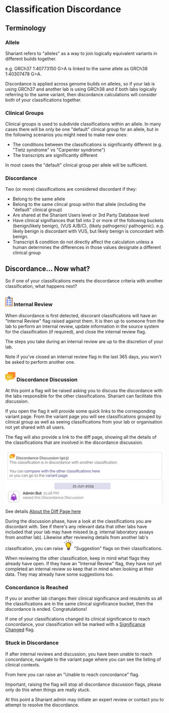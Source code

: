 # Classification Discordance

## Terminology

### Allele
Shariant refers to "alleles" as a way to join logically equivalent variants in different builds together.

e.g. GRCh37 1:40773150 G>A is linked to the same allele as GRCh38 1:40307478 G>A.

Discordance is applied across genome builds on alleles, so if your lab is using GRCh37 and another lab is using GRCh38 and if both labs logically referring to the same variant, then discordance calculations will consider both of your classifications together.

### Clinical Groups
Clinical groups is used to subdivide classifications within an allele. In many cases there will be only be one "default" clinical group for an allele, but in the following scenarios you might need to make new ones:
* The conditions between the classifications is significantly different (e.g. "Tietz syndrome" vs "Carpenter syndrome")
* The transcripts are significantly different

In most cases the "default" clinical group per allele will be sufficient.

### Discordance
Two (or more) classifications are considered discordant if they:
* Belong to the same allele
* Belong to the same clincal group within that allele (including the "default" clinical group)
* Are shared at the Shariant Users level or 3rd Party Database level
* Have clinical signifiances that fall into 2 or more of the following buckets (benign/likely benign), (VUS A/B/C), (likely pathogenic/ pathogenic). e.g. likely benign is discordant with VUS, but likely benign is concordant with benign.
* Transcript & condition do not directly affect the calculation unless a human determines the differences in those values designate a different clinical group

## Discordance... Now what?

So if one of your classifications meets the discordance criteria with another classification, what happens next?

### ![](images/checklist.png) Internal Review

When discordance is first detected, discorant classifications will have an "Internal Review" flag raised against them.
It is then up to someone from the lab to perform an internal review, update information in the source system for the classification (if required), and close the internal review flag.

The steps you take during an internal review are up to the discretion of your lab.

Note if you've closed an internal review flag in the last 365 days, you won't be asked to perform another one.

### ![](images/conversation.png) Discordance Discussion

At this point a flag will be raised asking you to discuss the discordance with the labs responsible for the other classifications. Shariant can facilitate this discussion.

If you open the flag it will provide some quick links to the corresponding variant page. From the variant page you will see classifications grouped by clinical group as well as seeing classifications from your lab or organisation not yet shared with all users.

The flag will also provide a link to the diff page, showing all the details of the classifications that are involved in the discordance discussion.

![](images/discordance_discussion.png)

See details [About the Diff Page here](classification_diffs)

During the discussion phase, have a look at the classifications you are discordant with. See if there's any relevant data that other labs have included that your lab may have missed (e.g. internal laboratory assays from another lab). Likewise after reviewing details from another lab's classification, you can raise ![](images/lightbulb.png) "Suggestion" flags on their classifications.

When reviewing the other classification, keep in mind what flags they already have open. If they have an "Internal Review" flag, they have not yet completed an internal review so keep that in mind when looking at their data. They may already have some suggestions too.

### Concordance is Reached

If you or another lab changes their clinical significance and resubmits so all the classifications are in the same clinical significance bucket, then the discordance is ended. Congratulations!

If one of your classifications changed its clinical significance to reach concordance, your classification will be marked with a [Significance Changed](classification_flags) flag.

### Stuck in Discordance

If after internal reviews and discussion, you have been unable to reach concordance, navigate to the variant page where you can see the listing of clinical contexts.

From here you can raise an "Unable to reach concordance" flag.

Important, raising the flag will stop all discordance discussion flags, please only do this when things are really stuck.

At this point a Shariant admin may initiate an expert review or contact you to attempt to resolve the discordance.
